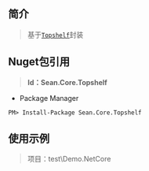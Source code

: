 ## 简介

> 基于[`Topshelf`](https://github.com/Topshelf/Topshelf)封装

## Nuget包引用

> **Id：Sean.Core.Topshelf**

- Package Manager

```
PM> Install-Package Sean.Core.Topshelf
```

## 使用示例

> 项目：test\Demo.NetCore